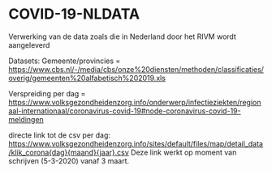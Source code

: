 # COVID-19-NLDATA

Verwerking van de data zoals die in Nederland door het RIVM wordt aangeleverd

Datasets:
Gemeente/provincies = https://www.cbs.nl/-/media/cbs/onze%20diensten/methoden/classificaties/overig/gemeenten%20alfabetisch%202019.xls

Verspreiding per dag = https://www.volksgezondheidenzorg.info/onderwerp/infectieziekten/regionaal-internationaal/coronavirus-covid-19#node-coronavirus-covid-19-meldingen

directe link tot de csv per dag:
https://www.volksgezondheidenzorg.info/sites/default/files/map/detail_data/klik_corona{dag}{maand}{jaar}.csv
Deze link werkt op moment van schrijven (5-3-2020) vanaf 3 maart. 
